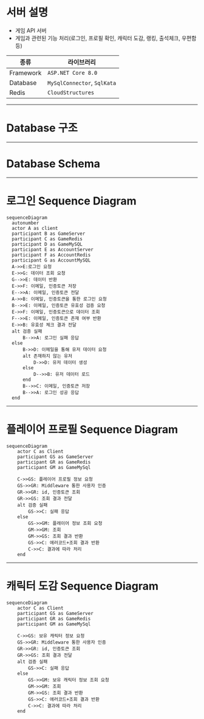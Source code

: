 # 서버 설명

- 게임 API 서버
- 게임과 관련된 기능 처리(로그인, 프로필 확인, 캐릭터 도감, 랭킹, 출석체크, 우편함 등)
  
|종류|라이브러리|
|------|------|
|Framework|`ASP.NET Core 8.0`|
|Database|`MySqlConnector`, `SqlKata`|
|Redis|`CloudStructures`|

---
# Database 구조

---
# Database Schema


---
# 로그인 Sequence Diagram

```mermaid
sequenceDiagram
  autonumber
  actor A as client
  participant B as GameServer
  participant C as GameRedis
  participant D as GameMySQL
  participant E as AccountServer
  participant F as AccountRedis
  participant G as AccountMySQL
  A->>E:로그인 요청
  E->>G: 데이터 조회 요청
  G-->>E: 데이터 반환
  E->>F: 이메일, 인증토큰 저장
  E-->>A: 이메일, 인증토큰 전달
  A->>B: 이메일, 인증토큰을 통한 로그인 요청
  B-->>E: 이메일, 인증토큰 유효성 검증 요청
  E->>F: 이메일, 인증토큰으로 데이터 조회
  F-->>E: 이메일, 인증토큰 존재 여부 반환
  E->>B: 유효성 체크 결과 전달
  alt 검증 실패
      B-->>A: 로그인 실패 응답
  else
      B->>D: 이메일을 통해 유저 데이터 요청
      alt 존재하지 않는 유저
          D->>D: 유저 데이터 생성
      else
          D-->>B: 유저 데이터 로드
      end
      B-->>C: 이메일, 인증토큰 저장
      B-->>A: 로그인 성공 응답
  end
```
---
# 플레이어 프로필 Sequence Diagram
```mermaid
sequenceDiagram
    actor C as Client
    participant GS as GameServer
    participant GR as GameRedis
    participant GM as GameMySql

    C->>GS: 플레이어 프로필 정보 요청
    GS->>GR: Middleware 통한 사용자 인증
    GR->>GR: id, 인증토큰 조회
    GR->>GS: 조회 결과 전달
    alt 검증 실패
        GS->>C: 실패 응답
    else
        GS->>GM: 플레이어 정보 조회 요청
        GM->>GM: 조회
        GM->>GS: 조회 결과 반환
        GS->>C: 에러코드+조회 결과 반환
        C->>C: 결과에 따라 처리
    end

```
---
# 캐릭터 도감 Sequence Diagram
```mermaid
sequenceDiagram
    actor C as Client
    participant GS as GameServer
    participant GR as GameRedis
    participant GM as GameMySql

    C->>GS: 보유 캐릭터 정보 요청
    GS->>GR: Middleware 통한 사용자 인증
    GR->>GR: id, 인증토큰 조회
    GR->>GS: 조회 결과 전달
    alt 검증 실패
        GS->>C: 실패 응답
    else
        GS->>GM: 보유 캐릭터 정보 조회 요청
        GM->>GM: 조회
        GM->>GS: 조회 결과 반환
        GS->>C: 에러코드+조회 결과 반환
        C->>C: 결과에 따라 처리
    end

```
